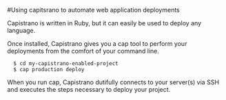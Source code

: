 #Using capitsrano to automate web application deployments

Capistrano is written in Ruby, but it can easily be used to deploy any language.

Once installed, Capistrano gives you a cap tool to perform your deployments from the comfort of your command line.
```
  $ cd my-capistrano-enabled-project
  $ cap production deploy
```
When you run cap, Capistrano dutifully connects to your server(s) via SSH and executes the steps necessary to deploy your project.
